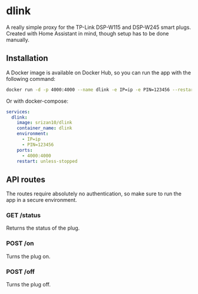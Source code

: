 # dlink

A really simple proxy for the TP-Link DSP-W115 and DSP-W245 smart plugs. Created with Home Assistant in mind, though setup has to be done manually.

## Installation

A Docker image is available on Docker Hub, so you can run the app with the following command:

```bash
docker run -d -p 4000:4000 --name dlink -e IP=ip -e PIN=123456 --restart unless-stopped srizan10/dlink
```
Or with docker-compose:
```yaml
services:
  dlink:
    image: srizan10/dlink
    container_name: dlink
    environment:
      - IP=ip
      - PIN=123456
    ports:
      - 4000:4000
    restart: unless-stopped
```

## API routes
The routes require absolutely no authentication, so make sure to run the app in a secure environment.

### GET /status
Returns the status of the plug.

### POST /on
Turns the plug on.

### POST /off
Turns the plug off.